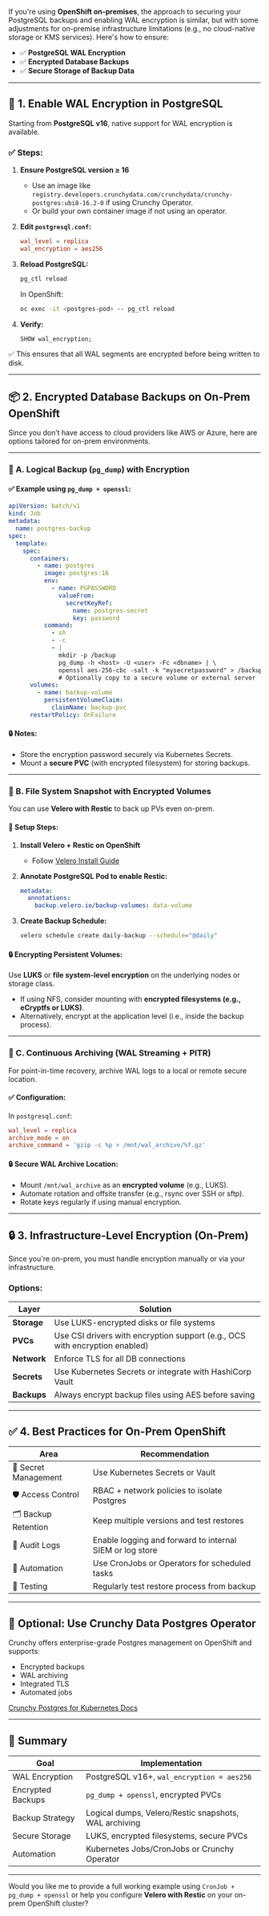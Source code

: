 If you're using **OpenShift on-premises**, the approach to securing your PostgreSQL backups and enabling WAL encryption is similar, but with some adjustments for on-premise infrastructure limitations (e.g., no cloud-native storage or KMS services). Here's how to ensure:

- ✅ **PostgreSQL WAL Encryption**
- ✅ **Encrypted Database Backups**
- ✅ **Secure Storage of Backup Data**

---

## 🔐 1. Enable WAL Encryption in PostgreSQL

Starting from **PostgreSQL v16**, native support for WAL encryption is available.

### ✅ Steps:
1. **Ensure PostgreSQL version ≥ 16**
   - Use an image like `registry.developers.crunchydata.com/crunchydata/crunchy-postgres:ubi8-16.2-0` if using Crunchy Operator.
   - Or build your own container image if not using an operator.

2. **Edit `postgresql.conf`:**
   ```conf
   wal_level = replica
   wal_encryption = aes256
   ```

3. **Reload PostgreSQL:**
   ```bash
   pg_ctl reload
   ```
   In OpenShift:
   ```bash
   oc exec -it <postgres-pod> -- pg_ctl reload
   ```

4. **Verify:**
   ```sql
   SHOW wal_encryption;
   ```

✅ This ensures that all WAL segments are encrypted before being written to disk.

---

## 📦 2. Encrypted Database Backups on On-Prem OpenShift

Since you don’t have access to cloud providers like AWS or Azure, here are options tailored for on-prem environments.

---

### 🔁 A. Logical Backup (`pg_dump`) with Encryption

#### ✅ Example using `pg_dump + openssl`:

```yaml
apiVersion: batch/v1
kind: Job
metadata:
  name: postgres-backup
spec:
  template:
    spec:
      containers:
        - name: postgres
          image: postgres:16
          env:
            - name: PGPASSWORD
              valueFrom:
                secretKeyRef:
                  name: postgres-secret
                  key: password
          command:
            - sh
            - -c
            - |
              mkdir -p /backup
              pg_dump -h <host> -U <user> -Fc <dbname> | \
              openssl aes-256-cbc -salt -k "mysecretpassword" > /backup/dbname.dump.enc
              # Optionally copy to a secure volume or external server
      volumes:
        - name: backup-volume
          persistentVolumeClaim:
            claimName: backup-pvc
      restartPolicy: OnFailure
```

#### 🔒 Notes:
- Store the encryption password securely via Kubernetes Secrets.
- Mount a **secure PVC** (with encrypted filesystem) for storing backups.

---

### 💾 B. File System Snapshot with Encrypted Volumes

You can use **Velero with Restic** to back up PVs even on-prem.

#### 🔧 Setup Steps:

1. **Install Velero + Restic on OpenShift**
   - Follow [Velero Install Guide](https://velero.io/docs/v1.13/basic-install/)

2. **Annotate PostgreSQL Pod to enable Restic:**
   ```yaml
   metadata:
     annotations:
       backup.velero.io/backup-volumes: data-volume
   ```

3. **Create Backup Schedule:**
   ```bash
   velero schedule create daily-backup --schedule="@daily"
   ```

#### 🔒 Encrypting Persistent Volumes:

Use **LUKS** or **file system-level encryption** on the underlying nodes or storage class.

- If using NFS, consider mounting with **encrypted filesystems (e.g., eCryptfs or LUKS)**.
- Alternatively, encrypt at the application level (i.e., inside the backup process).

---

### 🔄 C. Continuous Archiving (WAL Streaming + PITR)

For point-in-time recovery, archive WAL logs to a local or remote secure location.

#### ✅ Configuration:
In `postgresql.conf`:
```conf
wal_level = replica
archive_mode = on
archive_command = 'gzip -c %p > /mnt/wal_archive/%f.gz'
```

#### 🔒 Secure WAL Archive Location:
- Mount `/mnt/wal_archive` as an **encrypted volume** (e.g., LUKS).
- Automate rotation and offsite transfer (e.g., rsync over SSH or sftp).
- Rotate keys regularly if using manual encryption.

---

## 🔒 3. Infrastructure-Level Encryption (On-Prem)

Since you're on-prem, you must handle encryption manually or via your infrastructure.

### Options:

| Layer | Solution |
|-------|----------|
| **Storage** | Use LUKS-encrypted disks or file systems |
| **PVCs** | Use CSI drivers with encryption support (e.g., OCS with encryption enabled) |
| **Network** | Enforce TLS for all DB connections |
| **Secrets** | Use Kubernetes Secrets or integrate with HashiCorp Vault |
| **Backups** | Always encrypt backup files using AES before saving |

---

## ✅ 4. Best Practices for On-Prem OpenShift

| Area | Recommendation |
|------|----------------|
| 🔑 Secret Management | Use Kubernetes Secrets or Vault |
| 🛡️ Access Control | RBAC + network policies to isolate Postgres |
| 🗂️ Backup Retention | Keep multiple versions and test restores |
| 📜 Audit Logs | Enable logging and forward to internal SIEM or log store |
| 🔄 Automation | Use CronJobs or Operators for scheduled tasks |
| 🧪 Testing | Regularly test restore process from backup |

---

## 🧱 Optional: Use Crunchy Data Postgres Operator

Crunchy offers enterprise-grade Postgres management on OpenShift and supports:

- Encrypted backups
- WAL archiving
- Integrated TLS
- Automated jobs

[Crunchy Postgres for Kubernetes Docs](https://docs.crunchydata.com/postgres-operator/latest/)

---

## 📌 Summary

| Goal | Implementation |
|------|----------------|
| WAL Encryption | PostgreSQL v16+, `wal_encryption = aes256` |
| Encrypted Backups | `pg_dump + openssl`, encrypted PVCs |
| Backup Strategy | Logical dumps, Velero/Restic snapshots, WAL archiving |
| Secure Storage | LUKS, encrypted filesystems, secure PVCs |
| Automation | Kubernetes Jobs/CronJobs or Crunchy Operator |

---

Would you like me to provide a full working example using `CronJob + pg_dump + openssl` or help you configure **Velero with Restic** on your on-prem OpenShift cluster?
